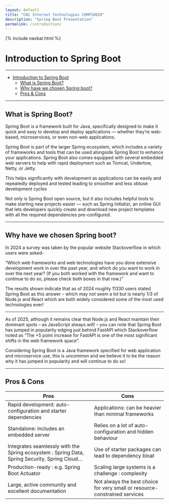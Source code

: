 ```yaml
---
layout: default
title: "CW1 Internet Technologies COMP10020"
description: "Spring Boot Presentation"
permalink: /introduction/
---
```


{% include navbar.html %}

# Introduction to Spring Boot

---

- [Introduction to Spring Boot](#introduction-to-spring-boot)
  - [What is Spring Boot?](#what-is-spring-boot?)
  - [Why have we chosen Spring boot?](#why-have-we-chosen-spring-boot?)
  - [Pros & Cons](#pros-&-cons)

---

## What is Spring Boot?

Spring Boot is a framework built for Java, specifically designed to make it quick and easy to develop and deploy applications — whether they’re web-based, microservices, or even non-web applications.

Spring Boot is part of the larger Spring ecosystem, which includes a variety of frameworks and tools that can be used alongside Spring Boot to enhance your applications. Spring Boot also comes equipped with several embedded web servers to help with rapid deployment such as Tomcat, Undertow, Netty, or Jetty. 

This helps significantly with development as applications can be easily and repeatedly deployed and tested leading to smoother and less obtuse development cycles

Not only is Spring Boot open source, but it also includes helpful tools to make starting new projects easier — such as Spring Initializr, an online GUI that lets developers quickly create and download new project templates with all the required dependencies pre-configured.

---

## Why have we chosen Spring boot?

In 2024 a survey was taken by the popular website Stackoverflow in which users were asked-

“Which web frameworks and web technologies have you done extensive development work in over the past year, and which do you want to work in over the next year? (If you both worked with the framework and want to continue to do so, please check both boxes in that row.)”

The results shown indicate that as of 2024 roughly 11330 users stated Spring Boot as this answer – which may not seem a lot but is nearly 1/3 of Node.js and React which are both widely considered some of the most used technologies ever!

---

As of 2025, although it remains clear that Node.js and React maintain their dominant spots – as JavaScript always will! – you can note that Spring Boot has jumped in popularity edging just behind FastAPI which Stackoverflow noted as “The +5 point increase for FastAPI is one of the most significant shifts in the web framework space”.

Considering Spring Boot is a Java framework specified for web application and microservice use, this is uncommon and we believe it to be the reason why it has jumped in popularity and will continue to do so!

---

## Pros & Cons

| Pros | Cons                                                                                                                                                                                                                                                                                                  |
|---|---|
| Rapid development: auto-configuration and starter dependencies  | Applications: can be heavier than minimal frameworks |
| Standalone: includes an embedded server | Relies on a lot of auto-configuration and hidden behaviour |
| Integrates seamlessly with the Spring ecosystem : Spring Data, Spring Security, Spring Cloud… | Use of starter packages can lead to dependency bloat | 
| Production-ready : e.g. Spring Boot Actuator | Scaling large systems is a challenge : complexity |
| Large, active community and excellent documentation | Not always the best choice for very small or resource-constrained services |

